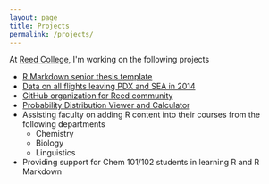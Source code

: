 ```yaml
---
layout: page
title: Projects
permalink: /projects/
---
```


At [Reed College](www.reed.edu), I'm working on the following projects

  - [R Markdown senior thesis template](http://github.com/ismayc/reedtemplates)
  - [Data on all flights leaving PDX and SEA in 2014](http://github.com/ismayc/pnwflights14)
  - [GitHub organization for Reed community](http://github.com/Reedies)
  - [Probability Distribution Viewer and Calculator](http://ismay.shinyapps.io/ProbApp)
  - Assisting faculty on adding R content into their courses from the following departments
      - Chemistry
      - Biology
      - Linguistics
  - Providing support for Chem 101/102 students in learning R and R Markdown
